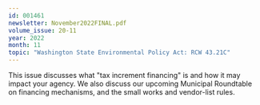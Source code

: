 ```yaml
---
id: 001461
newsletter: November2022FINAL.pdf
volume_issue: 20-11
year: 2022
month: 11
topic: "Washington State Environmental Policy Act: RCW 43.21C"
---
```


This issue discusses what "tax increment financing" is and how it may impact your agency. We also discuss our upcoming Municipal Roundtable on financing mechanisms, and the small works and vendor-list rules.